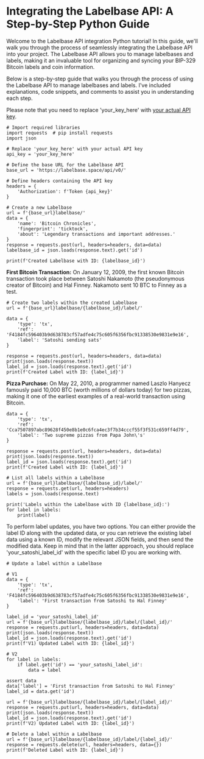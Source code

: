# Integrating the Labelbase API: A Step-by-Step Python Guide


Welcome to the Labelbase API integration Python tutorial! In this guide, we'll walk you through the process of seamlessly integrating the Labelbase API into your project. The Labelbase API allows you to manage labelbases and labels, making it an invaluable tool for organizing and syncing your BIP-329 Bitcoin labels and coin information.




Below is a step-by-step guide that walks you through the process of using the Labelbase API to manage labelbases and labels. I've included explanations, code snippets, and comments to assist you in understanding each step.

Please note that you need to replace 'your_key_here' with [your actual API key](https://labelbase.space/account/apikey/).



```
# Import required libraries
import requests  # pip install requests
import json

# Replace 'your_key_here' with your actual API key
api_key = 'your_key_here'

# Define the base URL for the Labelbase API
base_url = 'https://labelbase.space/api/v0/'

# Define headers containing the API key
headers = {
    'Authorization': f'Token {api_key}'
}
```


```
# Create a new Labelbase
url = f'{base_url}labelbase/'
data = {
    'name': 'Bitcoin Chronicles',
    'fingerprint': 'ticktock',
    'about': 'Legendary transactions and important addresses.'
}
response = requests.post(url, headers=headers, data=data)
labelbase_id = json.loads(response.text).get('id')

print(f'Created Labelbase with ID: {labelbase_id}')
```



**First Bitcoin Transaction:** On January 12, 2009, the first known Bitcoin transaction took place between Satoshi Nakamoto (the pseudonymous creator of Bitcoin) and Hal Finney. Nakamoto sent 10 BTC to Finney as a test.

```
# Create two labels within the created Labelbase
url = f'{base_url}labelbase/{labelbase_id}/label/'

data = {
    'type': 'tx',
    'ref': 'F4184fc596403b9d638783cf57adfe4c75c605f6356fbc91338530e9831e9e16',
    'label': 'Satoshi sending sats'
}

response = requests.post(url, headers=headers, data=data)
print(json.loads(response.text))
label_id = json.loads(response.text).get('id')
print(f'Created Label with ID: {label_id}')
```


**Pizza Purchase:** On May 22, 2010, a programmer named Laszlo Hanyecz famously paid 10,000 BTC (worth millions of dollars today) for two pizzas, making it one of the earliest examples of a real-world transaction using Bitcoin.

```
data = {
    'type': 'tx',
    'ref': 'Cca7507897abc89628f450e8b1e0c6fca4ec3f7b34cccf55f3f531c659ff4d79',
    'label': 'Two supreme pizzas from Papa John\'s'
}

response = requests.post(url, headers=headers, data=data)
print(json.loads(response.text))
label_id = json.loads(response.text).get('id')
print(f'Created Label with ID: {label_id}')
```


```
# List all labels within a Labelbase
url = f'{base_url}labelbase/{labelbase_id}/label/'
response = requests.get(url, headers=headers)
labels = json.loads(response.text)

print('Labels within the Labelbase with ID {labelbase_id}:')
for label in labels:
    print(label)

```



To perform label updates, you have two options.
You can either provide the label ID along with the updated data, or you can retrieve the existing label data using a known ID, modify the relevant JSON fields, and then send the modified data. Keep in mind that in the latter approach, you should replace 'your_satoshi_label_id' with the specific label ID you are working with.

```
# Update a label within a Labelbase

# V1
data = {
    'type': 'tx',
    'ref': 'F4184fc596403b9d638783cf57adfe4c75c605f6356fbc91338530e9831e9e16',
    'label': 'First transaction from Satoshi to Hal Finney'
}

label_id = 'your_satoshi_label_id'
url = f'{base_url}labelbase/{labelbase_id}/label/{label_id}/'
response = requests.put(url, headers=headers, data=data)
print(json.loads(response.text))
label_id = json.loads(response.text).get('id')
print(f'V1) Updated Label with ID: {label_id}')
```


```
# V2
for label in labels:
    if label.get('id') == 'your_satoshi_label_id':
        data = label

assert data
data['label'] = 'First transaction from Satoshi to Hal Finney'
label_id = data.get('id')

url = f'{base_url}labelbase/{labelbase_id}/label/{label_id}/'
response = requests.put(url, headers=headers, data=data)
print(json.loads(response.text))
label_id = json.loads(response.text).get('id')
print(f'V2) Updated Label with ID: {label_id}')
```


```
# Delete a label within a Labelbase
url = f'{base_url}labelbase/{labelbase_id}/label/{label_id}/'
response = requests.delete(url, headers=headers, data={})
print(f'Deleted Label with ID: {label_id}')
```
